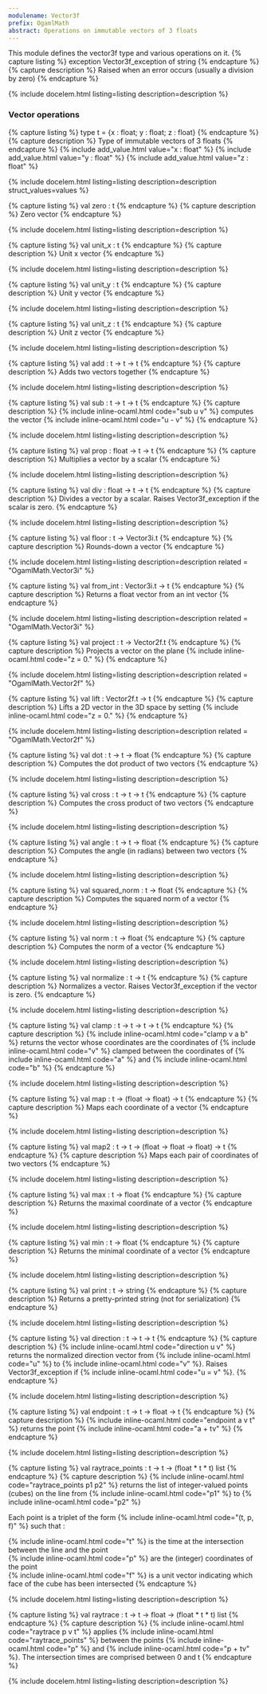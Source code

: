 ```yaml
---
modulename: Vector3f 
prefix: OgamlMath
abstract: Operations on immutable vectors of 3 floats
---
```



This module defines the vector3f type and various operations on it.
{% capture listing %}
exception Vector3f_exception of string
{% endcapture %}
{% capture description %}
Raised when an error occurs (usually a division by zero)
{% endcapture %}

{% include docelem.html listing=listing description=description   %}

### Vector operations

{% capture listing %}
type t = {x : float; y : float; z : float}
{% endcapture %}
{% capture description %}
Type of immutable vectors of 3 floats
{% endcapture %}
{% include add_value.html value="x : float" %}
{% include add_value.html value="y : float" %}
{% include add_value.html value="z : float" %}

{% include docelem.html listing=listing description=description struct_values=values  %}

{% capture listing %}
val zero : t
{% endcapture %}
{% capture description %}
Zero vector
{% endcapture %}

{% include docelem.html listing=listing description=description   %}

{% capture listing %}
val unit_x : t
{% endcapture %}
{% capture description %}
Unit x vector
{% endcapture %}

{% include docelem.html listing=listing description=description   %}

{% capture listing %}
val unit_y : t
{% endcapture %}
{% capture description %}
Unit y vector
{% endcapture %}

{% include docelem.html listing=listing description=description   %}

{% capture listing %}
val unit_z : t
{% endcapture %}
{% capture description %}
Unit z vector
{% endcapture %}

{% include docelem.html listing=listing description=description   %}

{% capture listing %}
val add : t -> t -> t
{% endcapture %}
{% capture description %}
Adds two vectors together
{% endcapture %}

{% include docelem.html listing=listing description=description   %}

{% capture listing %}
val sub : t -> t -> t
{% endcapture %}
{% capture description %}
{% include inline-ocaml.html code="sub u v" %} computes the vector {% include inline-ocaml.html code="u - v" %}
{% endcapture %}

{% include docelem.html listing=listing description=description   %}

{% capture listing %}
val prop : float -> t -> t
{% endcapture %}
{% capture description %}
Multiplies a vector by a scalar
{% endcapture %}

{% include docelem.html listing=listing description=description   %}

{% capture listing %}
val div : float -> t -> t
{% endcapture %}
{% capture description %}
Divides a vector by a scalar. Raises Vector3f_exception if the scalar is zero.
{% endcapture %}

{% include docelem.html listing=listing description=description   %}

{% capture listing %}
val floor : t -> Vector3i.t
{% endcapture %}
{% capture description %}
Rounds-down a vector
{% endcapture %}

{% include docelem.html listing=listing description=description  related = "OgamlMath.Vector3i" %}

{% capture listing %}
val from_int : Vector3i.t -> t
{% endcapture %}
{% capture description %}
Returns a float vector from an int vector
{% endcapture %}

{% include docelem.html listing=listing description=description  related = "OgamlMath.Vector3i" %}

{% capture listing %}
val project : t -> Vector2f.t
{% endcapture %}
{% capture description %}
Projects a vector on the plane {% include inline-ocaml.html code="z = 0." %}
{% endcapture %}

{% include docelem.html listing=listing description=description  related = "OgamlMath.Vector2f" %}

{% capture listing %}
val lift : Vector2f.t -> t
{% endcapture %}
{% capture description %}
Lifts a 2D vector in the 3D space by setting {% include inline-ocaml.html code="z = 0." %}
{% endcapture %}

{% include docelem.html listing=listing description=description  related = "OgamlMath.Vector2f" %}

{% capture listing %}
val dot : t -> t -> float
{% endcapture %}
{% capture description %}
Computes the dot product of two vectors
{% endcapture %}

{% include docelem.html listing=listing description=description   %}

{% capture listing %}
val cross : t -> t -> t
{% endcapture %}
{% capture description %}
Computes the cross product of two vectors
{% endcapture %}

{% include docelem.html listing=listing description=description   %}

{% capture listing %}
val angle : t -> t -> float
{% endcapture %}
{% capture description %}
Computes the angle (in radians) between two vectors
{% endcapture %}

{% include docelem.html listing=listing description=description   %}

{% capture listing %}
val squared_norm : t -> float
{% endcapture %}
{% capture description %}
Computes the squared norm of a vector
{% endcapture %}

{% include docelem.html listing=listing description=description   %}

{% capture listing %}
val norm : t -> float
{% endcapture %}
{% capture description %}
Computes the norm of a vector
{% endcapture %}

{% include docelem.html listing=listing description=description   %}

{% capture listing %}
val normalize : t -> t
{% endcapture %}
{% capture description %}
Normalizes a vector. Raises Vector3f_exception if the vector is zero.
{% endcapture %}

{% include docelem.html listing=listing description=description   %}

{% capture listing %}
val clamp : t -> t -> t -> t
{% endcapture %}
{% capture description %}
{% include inline-ocaml.html code="clamp v a b" %} returns the vector whose coordinates are the coordinates of {% include inline-ocaml.html code="v" %}
 clamped between the coordinates of {% include inline-ocaml.html code="a" %} and {% include inline-ocaml.html code="b" %}
{% endcapture %}

{% include docelem.html listing=listing description=description   %}

{% capture listing %}
val map : t -> (float -> float) -> t
{% endcapture %}
{% capture description %}
Maps each coordinate of a vector
{% endcapture %}

{% include docelem.html listing=listing description=description   %}

{% capture listing %}
val map2 : t -> t -> (float -> float -> float) -> t
{% endcapture %}
{% capture description %}
Maps each pair of coordinates of two vectors
{% endcapture %}

{% include docelem.html listing=listing description=description   %}

{% capture listing %}
val max : t -> float
{% endcapture %}
{% capture description %}
Returns the maximal coordinate of a vector
{% endcapture %}

{% include docelem.html listing=listing description=description   %}

{% capture listing %}
val min : t -> float
{% endcapture %}
{% capture description %}
Returns the minimal coordinate of a vector
{% endcapture %}

{% include docelem.html listing=listing description=description   %}

{% capture listing %}
val print : t -> string
{% endcapture %}
{% capture description %}
Returns a pretty-printed string (not for serialization)
{% endcapture %}

{% include docelem.html listing=listing description=description   %}

{% capture listing %}
val direction : t -> t -> t
{% endcapture %}
{% capture description %}
{% include inline-ocaml.html code="direction u v" %} returns the normalized direction vector from {% include inline-ocaml.html code="u" %} to {% include inline-ocaml.html code="v" %}.
 Raises Vector3f_exception if {% include inline-ocaml.html code="u = v" %}.
{% endcapture %}

{% include docelem.html listing=listing description=description   %}

{% capture listing %}
val endpoint : t -> t -> float -> t
{% endcapture %}
{% capture description %}
{% include inline-ocaml.html code="endpoint a v t" %} returns the point {% include inline-ocaml.html code="a + tv" %}
{% endcapture %}

{% include docelem.html listing=listing description=description   %}

{% capture listing %}
val raytrace_points : t -> t -> (float * t * t) list
{% endcapture %}
{% capture description %}
{% include inline-ocaml.html code="raytrace_points p1 p2" %} returns the list of integer-valued points (cubes) on 
 the line from {% include inline-ocaml.html code="p1" %} to {% include inline-ocaml.html code="p2" %}  
 
 Each point is a triplet of the form {% include inline-ocaml.html code="(t, p, f)" %} such that :
  
  {% include inline-ocaml.html code="t" %} is the time at the intersection between the line and the point<br/>
  {% include inline-ocaml.html code="p" %} are the (integer) coordinates of the point<br/>
  {% include inline-ocaml.html code="f" %} is a unit vector indicating which face of the cube has been intersected
{% endcapture %}

{% include docelem.html listing=listing description=description   %}

{% capture listing %}
val raytrace : t -> t -> float -> (float * t * t) list
{% endcapture %}
{% capture description %}
{% include inline-ocaml.html code="raytrace p v t" %} applies {% include inline-ocaml.html code="raytrace_points" %} between the points 
 {% include inline-ocaml.html code="p" %} and {% include inline-ocaml.html code="p + tv" %}. The intersection times are comprised between 0 and t
{% endcapture %}

{% include docelem.html listing=listing description=description   %}


